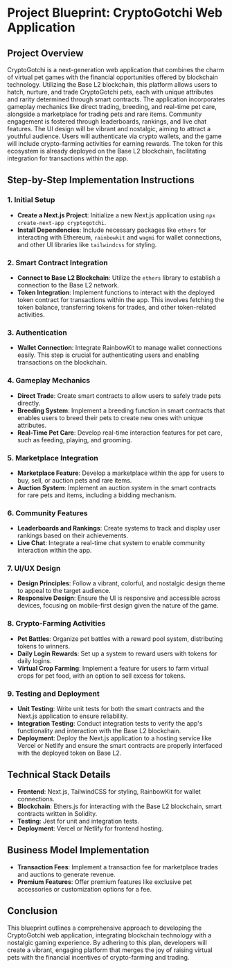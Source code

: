 # Project Blueprint: CryptoGotchi Web Application

## Project Overview

CryptoGotchi is a next-generation web application that combines the charm of virtual pet games with the financial opportunities offered by blockchain technology. Utilizing the Base L2 blockchain, this platform allows users to hatch, nurture, and trade CryptoGotchi pets, each with unique attributes and rarity determined through smart contracts. The application incorporates gameplay mechanics like direct trading, breeding, and real-time pet care, alongside a marketplace for trading pets and rare items. Community engagement is fostered through leaderboards, rankings, and live chat features. The UI design will be vibrant and nostalgic, aiming to attract a youthful audience. Users will authenticate via crypto wallets, and the game will include crypto-farming activities for earning rewards. The token for this ecosystem is already deployed on the Base L2 blockchain, facilitating integration for transactions within the app.

## Step-by-Step Implementation Instructions

### 1. Initial Setup

- **Create a Next.js Project**: Initialize a new Next.js application using `npx create-next-app cryptogotchi`.
- **Install Dependencies**: Include necessary packages like `ethers` for interacting with Ethereum, `rainbowkit` and `wagmi` for wallet connections, and other UI libraries like `tailwindcss` for styling.

### 2. Smart Contract Integration

- **Connect to Base L2 Blockchain**: Utilize the `ethers` library to establish a connection to the Base L2 network.
- **Token Integration**: Implement functions to interact with the deployed token contract for transactions within the app. This involves fetching the token balance, transferring tokens for trades, and other token-related activities.

### 3. Authentication

- **Wallet Connection**: Integrate RainbowKit to manage wallet connections easily. This step is crucial for authenticating users and enabling transactions on the blockchain.

### 4. Gameplay Mechanics

- **Direct Trade**: Create smart contracts to allow users to safely trade pets directly.
- **Breeding System**: Implement a breeding function in smart contracts that enables users to breed their pets to create new ones with unique attributes.
- **Real-Time Pet Care**: Develop real-time interaction features for pet care, such as feeding, playing, and grooming.

### 5. Marketplace Integration

- **Marketplace Feature**: Develop a marketplace within the app for users to buy, sell, or auction pets and rare items.
- **Auction System**: Implement an auction system in the smart contracts for rare pets and items, including a bidding mechanism.

### 6. Community Features

- **Leaderboards and Rankings**: Create systems to track and display user rankings based on their achievements.
- **Live Chat**: Integrate a real-time chat system to enable community interaction within the app.

### 7. UI/UX Design

- **Design Principles**: Follow a vibrant, colorful, and nostalgic design theme to appeal to the target audience.
- **Responsive Design**: Ensure the UI is responsive and accessible across devices, focusing on mobile-first design given the nature of the game.

### 8. Crypto-Farming Activities

- **Pet Battles**: Organize pet battles with a reward pool system, distributing tokens to winners.
- **Daily Login Rewards**: Set up a system to reward users with tokens for daily logins.
- **Virtual Crop Farming**: Implement a feature for users to farm virtual crops for pet food, with an option to sell excess for tokens.

### 9. Testing and Deployment

- **Unit Testing**: Write unit tests for both the smart contracts and the Next.js application to ensure reliability.
- **Integration Testing**: Conduct integration tests to verify the app's functionality and interaction with the Base L2 blockchain.
- **Deployment**: Deploy the Next.js application to a hosting service like Vercel or Netlify and ensure the smart contracts are properly interfaced with the deployed token on Base L2.

## Technical Stack Details

- **Frontend**: Next.js, TailwindCSS for styling, RainbowKit for wallet connections.
- **Blockchain**: Ethers.js for interacting with the Base L2 blockchain, smart contracts written in Solidity.
- **Testing**: Jest for unit and integration tests.
- **Deployment**: Vercel or Netlify for frontend hosting.

## Business Model Implementation

- **Transaction Fees**: Implement a transaction fee for marketplace trades and auctions to generate revenue.
- **Premium Features**: Offer premium features like exclusive pet accessories or customization options for a fee.

## Conclusion

This blueprint outlines a comprehensive approach to developing the CryptoGotchi web application, integrating blockchain technology with a nostalgic gaming experience. By adhering to this plan, developers will create a vibrant, engaging platform that merges the joy of raising virtual pets with the financial incentives of crypto-farming and trading.